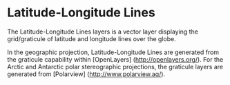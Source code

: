 # Latitude-Longitude Lines
The Latitude-Longitude Lines layers is a vector layer displaying the grid/graticule of latitude and longitude lines over the globe. 

In the geographic projection, Latitude-Longitude Lines are generated from the graticule capability within [OpenLayers] (http://openlayers.org/). For the Arctic and Antarctic polar stereographic projections, the graticule layers are generated from [Polarview] (http://www.polarview.aq/).  
